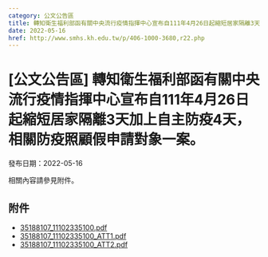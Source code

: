 ```yaml
---
category: 公文公告區
title: 轉知衛生福利部函有關中央流行疫情指揮中心宣布自111年4月26日起縮短居家隔離3天加上自主防疫4天，相關防疫照顧假申請對象一案。
date: 2022-05-16
href: http://www.smhs.kh.edu.tw/p/406-1000-3680,r22.php
---
```


# [公文公告區] 轉知衛生福利部函有關中央流行疫情指揮中心宣布自111年4月26日起縮短居家隔離3天加上自主防疫4天，相關防疫照顧假申請對象一案。

發布日期：2022-05-16

相關內容請參見附件。

## 附件

- [35188107_11102335100.pdf](https://www.smhs.kh.edu.tw/var/file/0/1000/attach/91/pta_3455_3270537_91517.pdf)
- [35188107_11102335100_ATT1.pdf](https://www.smhs.kh.edu.tw/var/file/0/1000/attach/91/pta_3456_7380265_91518.pdf)
- [35188107_11102335100_ATT2.pdf](https://www.smhs.kh.edu.tw/var/file/0/1000/attach/91/pta_3457_585049_91518.pdf)
